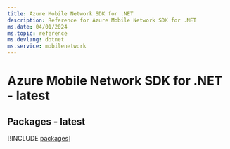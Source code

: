 ```yaml
---
title: Azure Mobile Network SDK for .NET
description: Reference for Azure Mobile Network SDK for .NET
ms.date: 04/01/2024
ms.topic: reference
ms.devlang: dotnet
ms.service: mobilenetwork
---
```

# Azure Mobile Network SDK for .NET - latest
## Packages - latest
[!INCLUDE [packages](mobile-network-index.md)]